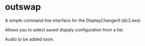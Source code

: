 # outswap

A simple command line interface for the DisplayChangerII (dc2.exe)

Allows you to select saved dispaly configuration from a list.

Audio to be added soon.
